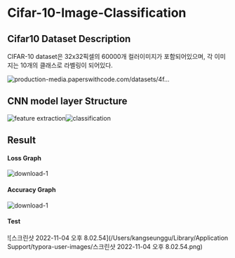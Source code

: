 # Cifar-10-Image-Classification

## Cifar10 Dataset Description

CIFAR-10 dataset은 32x32픽셀의 60000개 컬러이미지가 포함되어있으며, 각 이미지는 10개의 클래스로 라벨링이 되어있다.

![production-media.paperswithcode.com/datasets/4f...](https://production-media.paperswithcode.com/datasets/4fdf2b82-2bc3-4f97-ba51-400322b228b1.png)





## CNN model layer Structure

![feature extraction](https://user-images.githubusercontent.com/15958325/63317956-c23b2700-c34f-11e9-82c2-6a40787579ec.png)![classification](https://user-images.githubusercontent.com/15958325/63318014-f0206b80-c34f-11e9-9321-a1959b48b7fe.png)





## Result

#### Loss Graph

![download-1](/Users/kangseunggu/Desktop/download.png)



#### Accuracy Graph

![download-1](/Users/kangseunggu/Desktop/download-1.png)



#### Test

![스크린샷 2022-11-04 오후 8.02.54](/Users/kangseunggu/Library/Application Support/typora-user-images/스크린샷 2022-11-04 오후 8.02.54.png)
